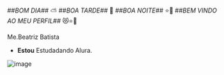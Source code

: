 ##*BOM DIA*## ⛅
##*BOA TARDE*## 🌇
##*BOA NOITE*## ⭐🌃
##*BEM VINDO AO MEU PERFIL*## 😻⭐🌙

   Me.Beatriz Batista 
   - **Estou** Estudadando Alura.

![image](https://github.com/user-attachments/assets/f455a002-a8c9-456c-961a-7c9edc8c90ef)
